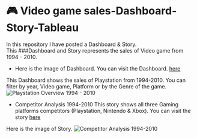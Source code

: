 # 🎮 Video game sales-Dashboard-Story-Tableau

In this repository I have posted a Dashboard & Story. <br/>
This ###Dashboard and Story represents the sales of Video game from 1994 - 2010.<br/>

* Here is the image of Dashboard. You can visit the Dashboard. [here](https://public.tableau.com/views/PlaystationOverview1994-2010_16680899142070/PlaystationOverview1994-2010?:language=en-US&:display_count=n&:origin=viz_share_link)

This Dashboard shows the sales of Playstation from 1994-2010. You can filter by year, Video game, Platform or by the Genre of the game.<br/>
![Playstation Overview 1994 - 2010](https://user-images.githubusercontent.com/90775147/201274203-fe0ab5c6-1154-49e0-a62e-a534044255e8.png)


* Competitor Analysis 1994-2010 
This story shows all three Gaming platforms competitors (Playstation, Nintendo & Xbox).
You can visit the story [here](https://public.tableau.com/views/CompetitorAnalysis1994-2010_16680922687860/CompetitorAnalysis1994-2010?:language=en-US&:display_count=n&:origin=viz_share_link)

Here is the image of Story.
![Competitor Analysis 1994-2010](https://user-images.githubusercontent.com/90775147/201274699-839c2b74-bf1a-4522-92cb-87a88ffe4d39.png)
